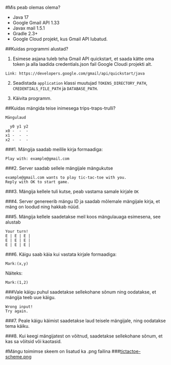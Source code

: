 
#Mis peab olemas olema?
* Java 17
* Google Gmail API 1.33
* Javax mail 1.5.1
* Gradle 2.3+
* Google Cloud projekt, kus Gmail API lubatud.

##Kuidas programmi alustad?

1. Esimese asjana tuleb teha Gmail API quickstart, et saada kätte oma token ja alla laadida credentials.json fail Google Cloudi projekti alt.
```
Link: https://developers.google.com/gmail/api/quickstart/java
```

2. Seadistada `application` klassi muutujad `TOKENS_DIRECTORY_PATH`, `CREDENTIALS_FILE_PATH` ja `DATABASE_PATH`.


3. Käivita programm.

##Kuidas mängida teise inimesega trips-traps-trulli?

```
Mängulaud
    
  y0 y1 y2
x0 -  -  -
x1 -  -  -
x2 -  -  -
```

###1. Mängija saadab meilile kirja formaadiga:
```
Play with: example@gmail.com
```

###2. Server saadab sellele mängijale mängukutse

```
example@gmail.com wants to play tic-tac-toe with you.
Reply with OK to start game.
```

###3. Mängija kellele tuli kutse, peab vastama samale kirjale
``
OK
``

###4. Server genereerib mängu ID ja saadab mõlemale mängijale kirja, et mäng on loodud ning hakkab nüüd.

###5. Mängija kellele saadetakse meil koos mängulauaga esimesena, see alustab
```
Your turn!
E | E | E |
E | E | E |
E | E | E |
```

###6. Käigu saab käia kui vastata kirjale formaadiga: 
```
Mark:(x,y)
```
Näiteks:
```
Mark:(1,2)
```
###Vale käigu puhul saadetakse sellekohane sõnum ning oodatakse, et mängija teeb uue käigu.
```
Wrong input!
Try again.
```

###7. Peale käigu käimist saadetakse laud teisele mängijale, ning oodatakse tema käiku.

###8. Kui keegi mängijatest on võitnud, saadetakse sellekohane sõnum, et kas sa võitsid või kaotasid.

#Mängu toimimse skeem on lisatud ka .png failina
###<a href="https://github.com/rreintal/tic-tac-toe/blob/master/scheme/tictactoe-scheme.png">tictactoe-scheme.png</a>
